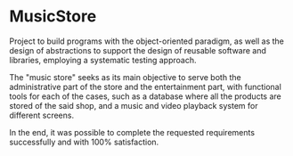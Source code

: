 # MusicStore
Project to build programs with the object-oriented paradigm, as well as the design of abstractions to support the design of reusable software and libraries, employing a systematic testing approach.

The "music store" seeks as its main objective to serve both the administrative part of the store and the entertainment part, with functional tools for each of the cases, such as a database where all the products are stored of the said shop, and a music and video playback system for different screens.

In the end, it was possible to complete the requested requirements successfully and with 100% satisfaction.
